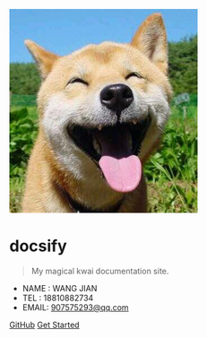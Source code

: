 

![logo](media/logo.jpg)

# docsify

> My magical kwai documentation site.

* NAME : WANG JIAN
* TEL  : 18810882734
* EMAIL: 907575293@qq.com

[GitHub](https://github.com/wangjian0805/notes/)
[Get Started](#quick-start)
